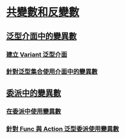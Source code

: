 # [共變數和反變數](index.md)
## [泛型介面中的變異數](variance-in-generic-interfaces.md)
### [建立 Variant 泛型介面](creating-variant-generic-interfaces.md)
### [針對泛型集合使用介面中的變異數](using-variance-in-interfaces-for-generic-collections.md)
## [委派中的變異數](variance-in-delegates.md)
### [在委派中使用變異數](using-variance-in-delegates.md)
### [針對 Func 與 Action 泛型委派使用變異數](using-variance-for-func-and-action-generic-delegates.md)
